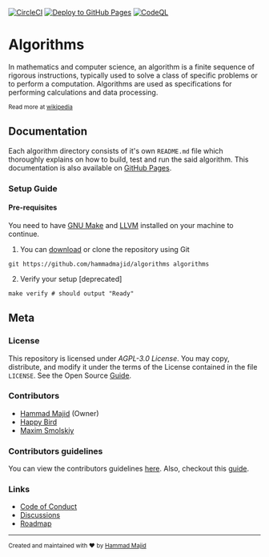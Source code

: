 [![CircleCI](https://dl.circleci.com/status-badge/img/gh/hammadmajid/algorithms/tree/master.svg?style=svg)](https://dl.circleci.com/status-badge/redirect/gh/hammadmajid/algorithms/tree/master) [![Deploy to GitHub Pages](https://github.com/hammadmajid/greedy-algorithm/actions/workflows/jekyll-gh-pages.yml/badge.svg)](https://github.com/hammadmajid/greedy-algorithm/actions/workflows/jekyll-gh-pages.yml) [![CodeQL](https://github.com/hammadmajid/algorithms/actions/workflows/codeql.yml/badge.svg?branch=master)](https://github.com/hammadmajid/algorithms/actions/workflows/codeql.yml)

# Algorithms

In mathematics and computer science, an algorithm is a finite sequence of rigorous instructions, typically used to solve a class of specific problems or to perform a computation. Algorithms are used as specifications for performing calculations and data processing.

<sub>Read more at [wikipedia](https://en.wikipedia.org/wiki/Algorithm)</sub>

## Documentation

Each algorithm directory consists of it's own `README.md` file which thoroughly explains on how to build, test and run the said algorithm. This documentation is also available on [GitHub Pages][pages].

### Setup Guide

#### Pre-requisites

You need to have [GNU Make](https://www.gnu.org/software/make/) and [LLVM](https://releases.llvm.org/download.html) installed on your machine to continue.

1. You can [download](pages) or clone the repository using Git

```shell
git https://github.com/hammadmajid/algorithms algorithms
```

2. Verify your setup [deprecated]

```shell
make verify # should output "Ready"
```

## Meta

### License

This repository is licensed under *AGPL-3.0 License*. You may copy, distribute, and modify it under the terms of the License contained in the file `LICENSE`. See the Open Source [Guide](https://opensource.guide/).

### Contributors

- [Hammad Majid](https://github.com/hammadmajid) (Owner)
- [Happy Bird](https://github.com/HappyBirdisAXE)
- [Maxim Smolskiy](https://github.com/MaximSmolskiy)

### Contributors guidelines

You can view the contributors guidelines [here](./CONTRIBUTING.md). Also, checkout this [guide](https://opensource.guide/how-to-contribute/).

### Links

- [Code of Conduct](./CODE_OF_CONDUCT.md)
- [Discussions](https://github.com/hammadmajid/greedy-algorithm/discussions)
- [Roadmap](https://github.com/users/hammadmajid/projects/8)

---
<sub>Created and maintained with ❤ by [Hammad Majid][author]</sub>

[pages]: https://hammadmajid.github.io/algorithms/
[author]: https://github.com/hammadmajid

